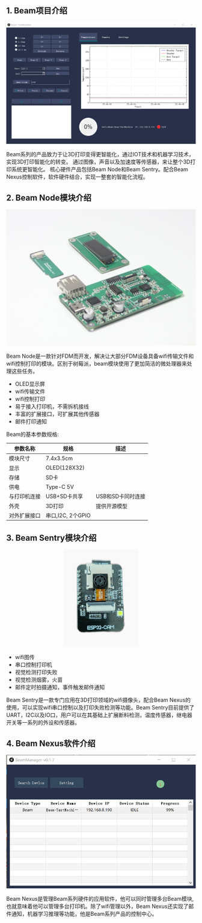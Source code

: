 ## 1. Beam项目介绍

<div align=center>
<img src="./images/beam-nuxces.png" width=600 />
</div>

Beam系列的产品致力于让3D打印变得更智能化，通过IOT技术和机器学习技术，实现3D打印智能化的转变。 通过图像，声音以及加速度等传感器，来让整个3D打印系统更智能化。 核心硬件产品包括Beam Node和Beam Sentry。配合Beam Nexus控制软件，软件硬件结合，实现一整套的智能化流程。


## 2. Beam Node模块介绍

<div align=center>
<img src="./images/module-1.png" width=600 />
</div>

Beam Node是一款针对FDM而开发，解决让大部分FDM设备具备wifi传输文件和wifi控制打印的模块。区别于树莓派，beam模块使用了更加简洁的微处理器来处理这些任务。

- OLED显示屏
- wifi传输文件
- wifi控制打印
- 易于接入打印机，不需拆机接线
- 丰富的扩展接口，可扩展其他传感器
- 邮件打印通知


Beam的基本参数规格:

| 参数名称   | 规格             | 描述          |
|--------|----------------|-------------|
| 模块尺寸   | 7.4x3.5cm      |             |
| 显示     | OLED(128X32)   |             |
| 存储     | SD卡            |             |
| 供电     | Type-C 5V      |             |
| 与打印机连接 | USB+SD卡共享      | USB和SD卡同时连接 |
| 外壳     | 3D打印           | 提供开源模型     |
| 对外扩展接口 | 串口,I2C, 2个GPIO |             |



## 3. Beam Sentry模块介绍

<div align=center>
<img src="./images/sentry/1-2.png" width=200 />
</div>

- wifi图传
- 串口控制打印机
- 视觉检测打印失败
- 视觉检测烟雾，火苗
- 邮件定时拍摄通知，事件触发邮件通知

Beam Sentry是一款专门应用在3D打印领域的wifi摄像头，配合Beam Nexus的使用，可以实现wifi串口控制以及打印失败检测等功能。Beam Sentry目前提供了UART，I2C以及IO口，用户可以在其基础上扩展断料检测，温度传感器，继电器开关等一系列的外设和传感器。


## 4. Beam Nexus软件介绍

<div align=center>
<img src="./images/beam-main.png" width=600 />
</div>

Beam Nexus是管理Beam系列硬件的应用软件，他可以同时管理多台Beam模块,也就意味着他可以管理多台打印机。除了wifi管理以外，Beam Nexus还实现了邮件通知，机器学习推理等功能，他是Beam系列产品的控制中心。


